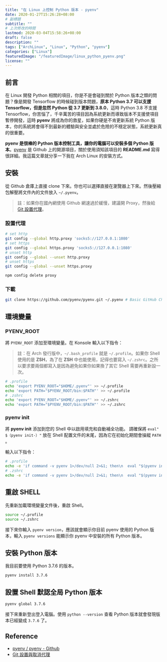 ```yaml
---
title: "在 Linux 上控制 Python 版本 - pyenv"
date: 2020-01-27T15:26:28+08:00
# 副標題
subtitle: ""
# 上次修改的時間
lastmod: 2020-03-04T15:58:26+08:00
draft: false
description: ""
tags: ["ArchLinux", "Linux", "Python", "pyenv"]
categories: ["Linux"]
featuredImage: "/featuredImage/linux_python_pyenv.png"
license: ""
---
```

<!--2020/01/27 edited by Huang Po-Hsun-->

## 前言

在 Linux 開發 Python 相關的項目，你是不是會碰到關於 Python 版本之類的問題？像是開發 Tensorflow 的時候碰到版本問題，**原本 Python 3.7 可以支援 Tensorflow，但是忽然 Python 從 3.7 更新到 3.8.0**，這時 Python 3.8 不支援 Tensorflow，你苦惱了，千辛萬苦的項目因為系統更新而導致版本不支援使項目暫停開發，這時 **pyenv** 將成為你的救星，如果你硬是不肯更新系統 Python 版本，你的系統將會得不到最新的體驗與安全並處於危險的不穩定狀態，系統更新真的很重要。

**pyenv 是很棒的 Python 版本控制工具，讓你的電腦可以安裝多個 Python 版本**。[pyenv](https://github.com/pyenv/pyenv) 是 Github 上的開源項目，關於使用須知該項目的 **README.md** 寫得很詳細。我這篇文章就分享一下我在 Arch Linux 的安裝方式。

## 安裝

從 Github 倉庫上直接 clone 下來。你也可以選擇直接在瀏覽器上下來。然後壓縮包解壓將文件內的文件放入 `~/.pyenv`。

> 註：如果你在國內網使用 Github 網速過於緩慢，建議開 Proxy，然後給 [Git 設置代理](https://gist.github.com/laispace/666dd7b27e9116faece6)。

### 設置代理

```zsh
# set http
git config --global http.proxy 'socks5://127.0.0.1:1080'
# set https
git config --global https.proxy 'socks5://127.0.0.1:1080'
# unset http
git config --global --unset http.proxy
# unset https
git config --global --unset https.proxy

npm config delete proxy
```

### 下載

```zsh
git clone https://github.com/pyenv/pyenv.git ~/.pyenv # Basic GitHub Checkout
```

## 環境變量

### PYENV_ROOT

將 `PYENV_ROOT` 添加至環境變量。在 Konsole 輸入以下指令：

> 註：在 Arch 發行版中，`~/.bash_profile` 就是 `~/.profile`。如果你 Shell 使用的是 **ZSH**，為了在 **ZSH** 中也能使用，記得也要寫入 `~/.zshrc`。之所以要求要兩個都寫入是因為避免如果你如果換了其它 Shell 需要再重新設一次。

```zsh
# .profile
echo 'export PYENV_ROOT="$HOME/.pyenv"' >> ~/.profile
echo 'export PATH="$PYENV_ROOT/bin:$PATH"' >> ~/.profile
# .zshrc
echo 'export PYENV_ROOT="$HOME/.pyenv"' >> ~/.zshrc
echo 'export PATH="$PYENV_ROOT/bin:$PATH"' >> ~/.zshrc
```

### pyenv init

將 **pyenv init** 添加到您的 Shell 中以啟用填充和自動補全功能。 請確保將 `eval" $（pyenv init-）"` 放在 Shell 配置文件的末尾，因為它在初始化期間會操縱 `PATH` 。

輸入以下指令：

```zsh
# .profile
echo -e 'if command -v pyenv 1>/dev/null 2>&1; then\n  eval "$(pyenv init -)"\nfi' >> ~/.profile
# .zshrc
echo -e 'if command -v pyenv 1>/dev/null 2>&1; then\n  eval "$(pyenv init -)"\nfi' >> ~/.zshrc
```

## 重啟 SHELL

先重新加載環境變量文件後，重啟 Shell。

```zsh
source ~/.profile
source ~/.zshrc
```

接下來你輸入 `pyenv version`，應該就會顯示你目前 pyenv 使用的 Python 版本，輸入 `pyenv versions` 能顯示你 pyenv 中安裝的所有 Python 版本。

## 安裝 Python 版本

我目前要使用 Python 3.7.6 的版本。

```zsh
pyenv install 3.7.6
```

## 設置 Shell 默認全局 Python 版本

```zsh
pyenv global 3.7.6
```

接下來重新登出登入電腦。使用 `python --version` 查看 Python 版本就會發現版本已經變成 `3.7.6` 了。


## Reference

- [pyenv / pyenv - Github](https://github.com/pyenv/pyenv)
- [Git 設置與取消代理](https://gist.github.com/laispace/666dd7b27e9116faece6)